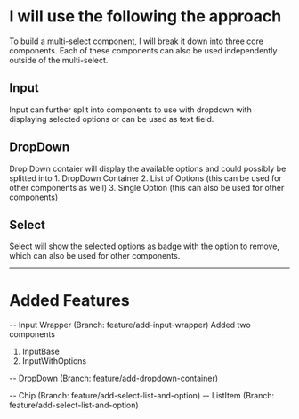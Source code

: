 # I will use the following the approach

To build a multi-select component, I will break it down into three core components. Each of these components can also be used independently outside of the multi-select.

## Input
Input can further split into components to use with dropdown with displaying selected options or can be used as text field.

## DropDown
Drop Down contaier will display the available options and could possibly be splitted into
    1. DropDown Container
    2. List of Options (this can be used for other components as well)
    3. Single Option (this can also be used for other components)

## Select
Select will show the selected options as badge with the option  to remove, which can also be used for other components.

-------------------------------------------------------------------------------

# Added Features

 -- Input Wrapper (Branch: feature/add-input-wrapper)
 Added two components
 1. InputBase
 2. InputWithOptions

 -- DropDown (Branch: feature/add-dropdown-container)

 -- Chip (Branch: feature/add-select-list-and-option)
 -- ListItem (Branch: feature/add-select-list-and-option)